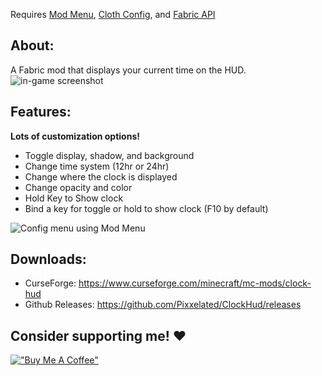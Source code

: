 Requires [Mod Menu](https://www.curseforge.com/minecraft/mc-mods/modmenu), [Cloth Config](https://www.curseforge.com/minecraft/mc-mods/cloth-config), and [Fabric API](https://www.curseforge.com/minecraft/mc-mods/fabric-api)
## About:
A Fabric mod that displays your current time on the HUD.
![in-game screenshot](https://i.imgur.com/WzJOcZt.png)

## Features:
**Lots of customization options!**
* Toggle display, shadow, and background
* Change time system (12hr or 24hr)
* Change where the clock is displayed
* Change opacity and color
* Hold Key to Show clock
* Bind a key for toggle or hold to show clock (F10 by default)

![Config menu using Mod Menu](https://i.imgur.com/xyyqwyQ.png)

## Downloads:
* CurseForge: https://www.curseforge.com/minecraft/mc-mods/clock-hud
* Github Releases: https://github.com/Pixxelated/ClockHud/releases

## Consider supporting me! ❤️

[!["Buy Me A Coffee"](https://i.imgur.com/F53i4LY.png)](https://ko-fi.com/pixxel)
